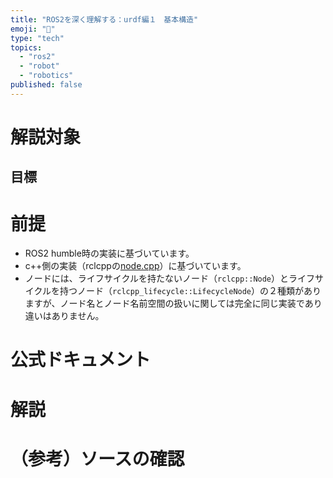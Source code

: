 ```yaml
---
title: "ROS2を深く理解する：urdf編１　基本構造"
emoji: "📑"
type: "tech"
topics:
  - "ros2"
  - "robot"
  - "robotics"
published: false
---
```


# 解説対象

## 目標

# 前提
- ROS2 humble時の実装に基づいています。
- c++側の実装（rclcppの[node.cpp](https://github.com/ros2/rclcpp/blob/rolling/rclcpp/src/rclcpp/node.cpp)）に基づいています。
- ノードには、ライフサイクルを持たないノード（`rclcpp::Node`）とライフサイクルを持つノード（`rclcpp_lifecycle::LifecycleNode`）の２種類がありますが、ノード名とノード名前空間の扱いに関しては完全に同じ実装であり違いはありません。

# 公式ドキュメント

# 解説

# （参考）ソースの確認


